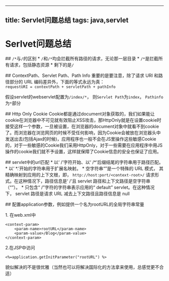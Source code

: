 -----------------------
title: Servlet问题总结
tags: java,servlet
-----------------------
# Serlvet问题总结
## `/*`与`/`的区别
* `/`和`/*`均会拦截所有路径的请求，无论那一层目录
* `/*`是拦截所有请求，包括静态资源
* 剩下的是`/`

## ContextPath、Servlet Path、Path Info
重要的是要注意，除了请求 URI 和路径部分的 URL 编码差异外，下面的等式永远为真：
`requestURI = contextPath + servletPath + pathInfo`

假设servlet的webservlet配置为`/index/*`，
则`Servlet Path`为`index`，
`Pathinfo`为`*`部分

## Http Only Cookie
Cookie都是通过document对象获取的，我们如果能让cookie在浏览器中不可见就有效阻止XSS攻击，那HttpOnly就是在设置cookie时接受这样一个参数，一旦被设置，在浏览器的document对象中就看不到cookie了。而浏览器在浏览网页的时候不受任何影响，因为Cookie会被放在浏览器头中发送出去(包括Ajax的时候)，应用程序也一般不会在JS里操作这些敏感Cookie的，对于一些敏感的Cookie我们采用HttpOnly，对于一些需要在应用程序中用JS操作的cookie我们就不予设置，这样就保障了Cookie信息的安全也保证了应用。

## servlet中的url匹配
* 以‘ /’字符开始、以‘ /*’后缀结尾的字符串用于路径匹配。
* 以‘ *.’开始的字符串用于扩展名映射。
* 空字符串“”是一个特殊的 URL 模式， 其精确映射到应用的上下文根，即， `http://host:port/<context-root>/`
请求形式。在这种情况下，路径信息是‘ /’且 servlet 路径和上下文路径是空字符串（“”）。
* 只包含“ /”字符的字符串表示应用的“ default” servlet。在这种情况下， servlet 路径是请求 URL 减去上下文路径且路径信息是 null

## 配置application参数，例如提供一个名为rootURL的全局字符串常量

1. 在web.xml中

```
<context-param>
    <param-name>rootURL</param-name>
    <param-value>/Blog</param-value>
</context-param>
```

2.在JSP中访问

```
<%=application.getInitParameter("rootURL") %>
```


貌似解决的不是很优雅（当然也可以将解决国际化的方法拿来使用，总感觉更不合适）
